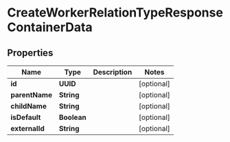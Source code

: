 

# CreateWorkerRelationTypeResponseContainerData


## Properties

| Name | Type | Description | Notes |
|------------ | ------------- | ------------- | -------------|
|**id** | **UUID** |  |  [optional] |
|**parentName** | **String** |  |  [optional] |
|**childName** | **String** |  |  [optional] |
|**isDefault** | **Boolean** |  |  [optional] |
|**externalId** | **String** |  |  [optional] |



